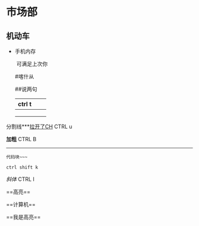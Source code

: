 # 市场部 

## 机动车

- 手机内存

  ​	可满足上次你

  #喀什从

  ##说两句

  | ctrl t |      |      |
  | ------ | ---- | ---- |
  |        |      |      |
  |        |      |      |
  |        |      |      |

  

分割线***<u>拉开了CH</u> CTRL u

**加粗** CTRL  B

***

~~~
代码块~~~

~~~

```
ctrl shift k
```

*斜体*  CTRL  I

==高亮==

==计算机==

==我是高亮==









